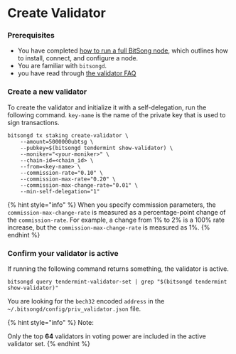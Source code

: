 # Create Validator

### Prerequisites <a href="#prerequisites" id="prerequisites"></a>

* You have completed [how to run a full BitSong node](join-the-mainnet.md), which outlines how to install, connect, and configure a node.
* You are familiar with `bitsongd`.
* you have read through [the validator FAQ](../validators/validator-faq.md)

### Create a new validator <a href="#_2-create-a-new-validator" id="_2-create-a-new-validator"></a>

To create the validator and initialize it with a self-delegation, run the following command. `key-name` is the name of the private key that is used to sign transactions.

```
bitsongd tx staking create-validator \
    --amount=5000000ubtsg \
    --pubkey=$(bitsongd tendermint show-validator) \
    --moniker="<your-moniker>" \
    --chain-id=<chain_id> \
    --from=<key-name> \
    --commission-rate="0.10" \
    --commission-max-rate="0.20" \
    --commission-max-change-rate="0.01" \
    --min-self-delegation="1"
```

{% hint style="info" %}
When you specify commission parameters, the `commission-max-change-rate` is measured as a percentage-point change of the `commission-rate`. For example, a change from 1% to 2% is a 100% rate increase, but the `commission-max-change-rate` is measured as 1%.
{% endhint %}

### Confirm your validator is active <a href="#_3-confirm-your-validator-is-active" id="_3-confirm-your-validator-is-active"></a>

If running the following command returns something, the validator is active.

```
bitsongd query tendermint-validator-set | grep "$(bitsongd tendermint show-validator)"
```

You are looking for the `bech32` encoded `address` in the `~/.bitsongd/config/priv_validator.json` file.

{% hint style="info" %}
Note:

Only the top **64** validators in voting power are included in the active validator set.
{% endhint %}
